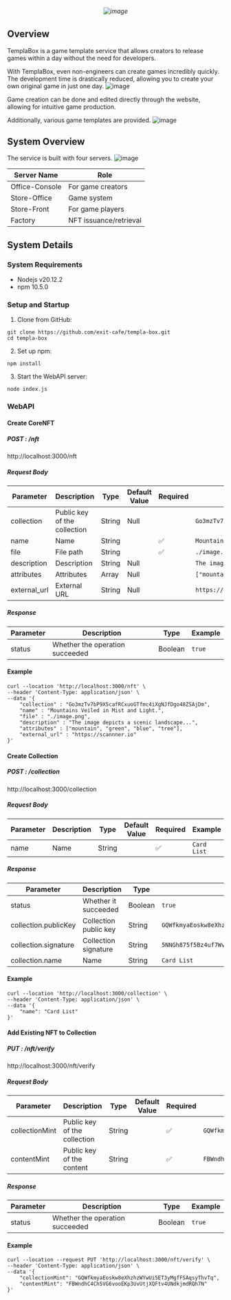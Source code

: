 ###### <p align="center">![image](https://github.com/user-attachments/assets/0668cf77-0391-48f6-a185-0fa8c5f683f3)</p>

## Overview
TemplaBox is a game template service that allows creators to release games within a day without the need for developers.

With TemplaBox, even non-engineers can create games incredibly quickly. The development time is drastically reduced, allowing you to create your own original game in just one day.
![image](https://github.com/user-attachments/assets/8a711bae-98e8-4a0c-9291-0959d4155fac)

Game creation can be done and edited directly through the website, allowing for intuitive game production.

Additionally, various game templates are provided.
![image](https://github.com/user-attachments/assets/28ea0959-1b04-41f7-b7a1-426ee3ada9c8)

## System Overview
The service is built with four servers.
![image](https://github.com/user-attachments/assets/6d5dc3fc-57a5-462b-a0f8-ae9948e069a5)

| Server Name    | Role                |
| -------------- | ------------------- |
| Office-Console | For game creators    |
| Store-Office   | Game system          |
| Store-Front    | For game players     |
| Factory        | NFT issuance/retrieval |

## System Details
### System Requirements
- Nodejs v20.12.2
- npm 10.5.0

### Setup and Startup
1. Clone from GitHub:
```
git clone https://github.com/exit-cafe/templa-box.git
cd templa-box
```

2. Set up npm:
```
npm install
```

3. Start the WebAPI server:
```
node index.js
```

### WebAPI
#### Create CoreNFT
##### POST : /nft
http://localhost:3000/nft
##### Request Body
| Parameter     | Description                      | Type   | Default Value | Required | Example                                                 |
| ------------- | -------------------------------- | ------ | ------------- | -------- | ------------------------------------------------------- |
| collection    | Public key of the collection     | String | Null          |          | `Go3mzTv7bP9X5cafRCxuoGTfmc4iXgNJfDgo48ZSAjDm`         |
| name          | Name                            | String |               | ✅        | `Mountains Veiled in Mist and Light.`                   |
| file          | File path                       | String |               | ✅        | `./image.png`                                           |
| description   | Description                     | String | Null          |          | `The image depicts a scenic landscape...`               |
| attributes    | Attributes                      | Array  | Null          |          | `["mountain", "green", "blue", "tree"]`                 |
| external_url  | External URL                    | String | Null          |          | `https://scannner.io`                                   |
##### Response
| Parameter     | Description              | Type    | Example      |
| ------------- | ------------------------ | ------- | ------------ |
| status        | Whether the operation succeeded | Boolean | `true`       |

#### Example
```
curl --location 'http://localhost:3000/nft' \
--header 'Content-Type: application/json' \
--data '{
    "collection" : "Go3mzTv7bP9X5cafRCxuoGTfmc4iXgNJfDgo48ZSAjDm",
    "name" : "Mountains Veiled in Mist and Light.",
    "file" : "./image.png",
    "description" : "The image depicts a scenic landscape...",
    "attributes" : ["mountain", "green", "blue", "tree"],
    "external_url" : "https://scannner.io"
}'
```

#### Create Collection
##### POST : /collection
http://localhost:3000/collection
##### Request Body
| Parameter     | Description     | Type   | Default Value | Required | Example    |
| ------------- | --------------- | ------ | ------------- | -------- | ---------- |
| name          | Name            | String |               | ✅        | `Card List`|
##### Response
| Parameter              | Description        | Type    | Example   |
| ---------------------- | ------------------ | ------- | --------- |
| status                 | Whether it succeeded | Boolean | `true`    |
| collection.publicKey   | Collection public key | String | `GQWfkmyaEoskw8eXhzhzWYwUi5ET3yMgfFSAqsyThvTq` |
| collection.signature   | Collection signature | String | `5NNGh875f5Bz4uf7WvLyP1Kf2u3gvMVddGYdvdWLnpnpWjaikZey2omuwzgzWHNWCjBfZHXiuEMtLCDUUzn22xKb` |
| collection.name        | Name               | String  | `Card List`|

#### Example
```
curl --location 'http://localhost:3000/collection' \
--header 'Content-Type: application/json' \
--data '{
    "name": "Card List"
}'
```

#### Add Existing NFT to Collection
##### PUT : /nft/verify
http://localhost:3000/nft/verify
##### Request Body
| Parameter     | Description                     | Type   | Default Value | Required | Example                                                 |
| ------------- | -------------------------------- | ------ | ------------- | -------- | ------------------------------------------------------- |
| collectionMint | Public key of the collection    | String |               | ✅        | `GQWfkmyaEoskw8eXhzhzWYwUi5ET3yMgfFSAqsyThvTq`         |
| contentMint   | Public key of the content       | String |               | ✅        | `FBWndhC4Ch5VG6vooEKp3UvUtjXQFtv4UNdkjmdRQh7N`         |
##### Response
| Parameter     | Description              | Type    | Example      |
| ------------- | ------------------------ | ------- | ------------ |
| status        | Whether the operation succeeded | Boolean | `true`       |

#### Example
```
curl --location --request PUT 'http://localhost:3000/nft/verify' \
--header 'Content-Type: application/json' \
--data '{
    "collectionMint": "GQWfkmyaEoskw8eXhzhzWYwUi5ET3yMgfFSAqsyThvTq",
    "contentMint": "FBWndhC4Ch5VG6vooEKp3UvUtjXQFtv4UNdkjmdRQh7N"
}'
```
